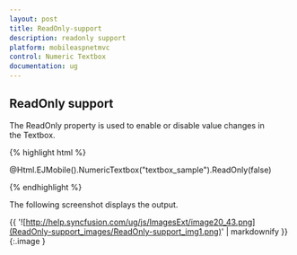 ```yaml
---
layout: post
title: ReadOnly-support
description: readonly support
platform: mobileaspnetmvc
control: Numeric Textbox
documentation: ug
---
```


## ReadOnly support

The ReadOnly property is used to enable or disable value changes in the Textbox.

{% highlight html %}



@Html.EJMobile().NumericTextbox("textbox_sample").ReadOnly(false)





{% endhighlight %}

The following screenshot displays the output.

{{ '![http://help.syncfusion.com/ug/js/ImagesExt/image20_43.png](ReadOnly-support_images/ReadOnly-support_img1.png)' | markdownify }}
{:.image }


